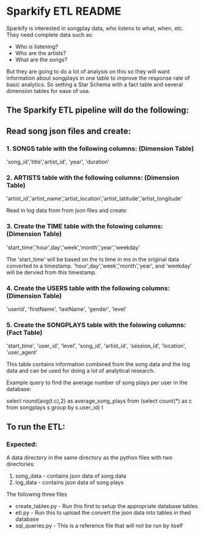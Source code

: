 # Sparkify ETL README

Sparkify is interested in songplay data, who listens to what, when, etc.  
They need complete data such as:
* Who is listening?
* Who are the artists?
* What are the songs?

But they are going to do a lot of analysis on this so they will want 
information about songplays in one table to improve the response rate 
of basic analytics.  So setting a Star Schema with a fact table and 
several dimension tables for ease of use.

## The Sparkify ETL pipeline will do the following:

## Read song json files and create:

### 1. SONGS table with the following columns: (Dimension Table)

'song_id','title','artist_id', 'year', 'duration'

### 2. ARTISTS table with the following columns: (Dimension Table)

'artist_id','artist_name','artist_location','artist_latitude','artist_longitude'

Read in log data from from json files and create:

### 3. Create the TIME table with the folowing columns: (Dimension Table)

'start_time','hour',day','week','month','year','weekday'

The 'start_time' will be based on the ts time in ms in the original data 
converted to a timestamp.
'hour',day','week','month','year', and 'weekday' will be dervied from this timestamp.

### 4. Create the USERS table with the following columns: (Dimension Table)

'userId', 'firstName', 'lastName', 'gender', 'level'

### 5. Create the SONGPLAYS table with the folowing columns: (Fact Table)

'start_time', 'user_id', 'level', 'song_id', 'artist_id', 'session_id', 
'location', 'user_agent'

This table contains information combined from the song data and the 
log data and can be used for doing a lot of analytical research.

Example query to find the average number of song plays per user in the database:

select round(avg(t.c),2) as average_song_plays from 
(select count(*) as c from songplays s group by s.user_id) t


## To run the ETL:

### Expected:

A data directory in the same directory as the python files with two directories:
1. song_data - contains json data of song data
2. log_data - contains json data of song plays

The following three files 

* create_tables.py - Run this first to setup the appropriate database tables
* etl.py - Run this to upload the convert the json data into tables in thed database
* sql_queries.py - This is a reference file that will not be run by itself









